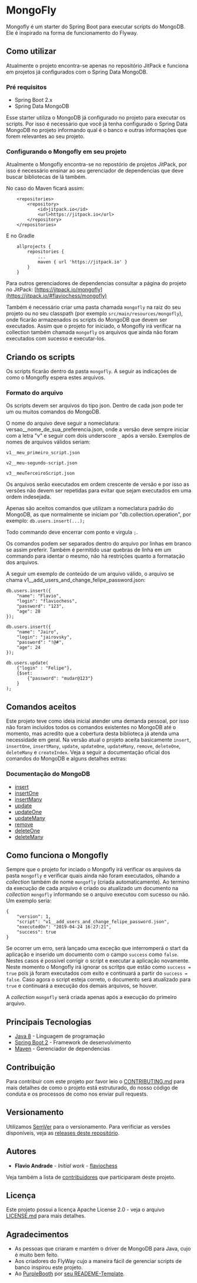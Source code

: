 # MongoFly

Mongofly é um starter do Spring Boot para executar scripts do MongoDB. Ele é inspirado na forma de funcionamento do Flyway.

## Como utilizar

Atualmente o projeto encontra-se apenas no repositório JitPack e funciona em projetos já configurados com o Spring Data MongoDB.

### Pré requisitos

* Spring Boot 2.x
* Spring Data MongoDB

Esse starter utiliza o MongoDB já configurado no projeto para executar os scripts. Por isso é necessário que você já tenha configurado o Spring Data MongoDB no projeto informando qual é o banco e outras informações que forem relevantes ao seu projeto.

### Configurando o Mongofly em seu projeto

Atualmente o Mongofly encontra-se no repostório de projetos JitPack, por isso é necessário ensinar ao seu gerenciador de dependencias que deve buscar bibliotecas de lá também.

No caso do Maven ficará assim:

```
    <repositories>
        <repository>
            <id>jitpack.io</id>
            <url>https://jitpack.io</url>
        </repository>
    </repositories>
```

E no Gradle

```
    allprojects {
		repositories {
			...
			maven { url 'https://jitpack.io' }
		}
	}
```

Para outros gerenciadores de dependencias consultar a página do projeto no JitPack: [https://jitpack.io/mongofly](https://jitpack.io/#flaviochess/mongofly)

Também é necessário criar uma pasta chamada `mongofly` na raiz do seu projeto ou no seu classpath (por exemplo `src/main/resources/mongofly`), onde ficarão armazenados os scripts do MongoDB que devem ser executados. Assim que o projeto for iniciado, o Mongofly irá verificar na collection também chamada `mongofly` os arquivos que ainda não foram executados com sucesso e executar-los.

## Criando os scripts

Os scripts ficarão dentro da pasta `mongofly`. A seguir as indicações de como o Mongofly espera estes arquivos.

### Formato do arquivo

Os scripts devem ser arquivos do tipo json. Dentro de cada json pode ter um ou muitos comandos do MongoDB.

O nome do arquivo deve seguir a nomeclatura: versao__nome_de_sua_preferencia.json, onde a versão deve sempre iniciar com a letra "v" e seguir com dois underscore `_` após a versão. Exemplos de nomes de arquivos válidos seriam:

```
v1__meu_primeiro_script.json

v2__meu-segundo-script.json

v3__meuTerceiroScript.json
```

Os arquivos serão executados em ordem crescente de versão e por isso as versões não devem ser repetidas para evitar que sejam executados em uma ordem indesejada.

Apenas são aceitos comandos que utilizam a nomeclatura padrão do MongoDB, as que normalmente se iniciam por "db.collection.operation", por exemplo: `db.users.insert(...);`

Todo commando deve encerrar com ponto e virgula `;`.

Os comandos podem ser separados dentro do arquivo por linhas em branco se assim preferir. Também é permitido usar quebras de linha em um commando para identar o mesmo, não há restrições quanto a formatação dos arquivos.

A seguir um exemplo de conteúdo de um arquivo válido, o arquivo se chama v1__add_users_and_change_felipe_password.json:

```
db.users.insert({
    "name": "Flavio",
    "login": "flaviochess",
    "password": "123",
    "age": 28
});

db.users.insert({
    "name": "Jairo",
    "login": "jairovsky",
    "password": "!@#",
    "age": 24
});

db.users.update(
    {"login" : "Felipe"}, 
    {$set: 
        {"password": "mudar@123"}
    }
);
```

## Comandos aceitos

Este projeto teve como ideia inicial atender uma demanda pessoal, por isso não foram incluídos todos os comandos existentes no MongoDB até o momento, mas acredito que a cobertura desta biblioteca já atenda uma necessidade em geral. Na versão atual o projeto aceita basicamente `insert`, `insertOne`, `insertMany`, `update`, `updateOne`, `updateMany`, `remove`, `deleteOne`, `deleteMany` e `createIndex`. Veja a seguir a documentação oficial dos comandos do MongoDB e alguns detalhes extras:

### Documentação do MongoDB

* [insert](https://docs.mongodb.com/manual/reference/method/db.collection.insert/)
* [insertOne](https://docs.mongodb.com/manual/reference/method/db.collection.insertOne/)
* [insertMany](https://docs.mongodb.com/manual/reference/method/db.collection.insertMany/)
* [update](https://docs.mongodb.com/manual/reference/method/db.collection.update/)
* [updateOne](https://docs.mongodb.com/manual/reference/method/db.collection.updateOne/)
* [updateMany](https://docs.mongodb.com/manual/reference/method/db.collection.updateMany/)
* [remove](https://docs.mongodb.com/manual/reference/method/db.collection.remove/)
* [deleteOne](https://docs.mongodb.com/manual/reference/method/db.collection.deleteOne/)
* [deleteMany](https://docs.mongodb.com/manual/reference/method/db.collection.deleteMany/)

## Como funciona o Mongofly

Sempre que o projeto for inciado o Mongofly irá verificar os arquivos da pasta `mongofly` e verificar quais ainda não foram executados, olhando a *collection* também de nome `mongofly` (criada automaticamente). Ao termino da execução de cada arquivo é criado ou atualizado um documento na *collection* `mongofly` informando se o arquivo executou com sucesso ou não. Um exemplo seria:

```
{
    "version": 1,
    "script": "v1__add_users_and_change_felipe_password.json",
    "executedOn": "2019-04-24 16:27:21",
    "success": true
}
```

Se ocorrer um erro, será lançado uma exceção que interromperá o start da aplicação e inserido um documento com o campo `success` como `false`. Nestes casos é possível corrigir o script e executar a aplicação novamente. Neste momento o Mongofly irá ignorar os scritps que estão como `success = true` pois já foram executados com exito e continuará a partir do `success = false`. Caso agora o script esteja correto, o documento será atualizado para `true` e continuará a execução dos demais arquivos, se houver.

A *collection* `mongofly` será criada apenas após a execução do primeiro arquivo.

## Principais Tecnologias

* [Java 8](https://www.oracle.com/technetwork/pt/java/javase/downloads/jdk8-downloads-2133151.html) - Linguagem de programação
* [Spring Boot 2](https://spring.io/projects/spring-boot) - Framework de desenvolvimento
* [Maven](https://maven.apache.org/) - Gerenciador de dependencias

## Contribuição

Para contribuir com este projeto por favor leio o [CONTRIBUTING.md](https://gist.github.com/PurpleBooth/b24679402957c63ec426) para mais detalhes de como o projeto está estruturado, do nosso código de conduta e os processos de como nos enviar pull requests.

## Versionamento

Utilizamos [SemVer](http://semver.org/) para o versionamento. Para verificiar as versões disponíveis, veja as [releases deste repositório](https://github.com/flaviochess/mongofly/releases).

## Autores

* **Flavio Andrade** - *Initial work* - [flaviochess](https://github.com/flaviochess)

Veja também a lista de [contribuidores](https://github.com/your/project/contributors) que participaram deste projeto.

## Licença

Este projeto possui a licença Apache License 2.0 - veja o arquivo [LICENSE.md](LICENSE.md) para mais detalhes.

## Agradecimentos

* As pessoas que criaram e mantém o driver de MongoDB para Java, cujo é muito bem feito.
* Aos criadores do FlyWay cujo a maneira fácil de gerenciar scripts de banco inspirou este projeto.
* Ao [PurpleBooth](https://github.com/PurpleBooth) por [seu READEME-Template](https://gist.github.com/PurpleBooth/109311bb0361f32d87a2).

